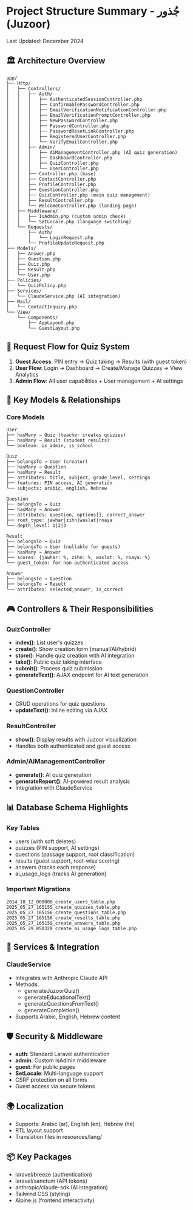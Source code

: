 # Project Structure Summary - جُذور (Juzoor)
Last Updated: December 2024

## 🏛️ Architecture Overview
```
app/
├── Http/
│   ├── Controllers/
│   │   ├── Auth/
│   │   │   ├── AuthenticatedSessionController.php
│   │   │   ├── ConfirmablePasswordController.php
│   │   │   ├── EmailVerificationNotificationController.php
│   │   │   ├── EmailVerificationPromptController.php
│   │   │   ├── NewPasswordController.php
│   │   │   ├── PasswordController.php
│   │   │   ├── PasswordResetLinkController.php
│   │   │   ├── RegisteredUserController.php
│   │   │   └── VerifyEmailController.php
│   │   ├── Admin/
│   │   │   ├── AiManagementController.php (AI quiz generation)
│   │   │   ├── DashboardController.php
│   │   │   ├── QuizController.php
│   │   │   └── UserController.php
│   │   ├── Controller.php (base)
│   │   ├── ContactController.php
│   │   ├── ProfileController.php
│   │   ├── QuestionController.php
│   │   ├── QuizController.php (main quiz management)
│   │   ├── ResultController.php
│   │   └── WelcomeController.php (landing page)
│   ├── Middleware/
│   │   ├── IsAdmin.php (custom admin check)
│   │   └── SetLocale.php (language switching)
│   └── Requests/
│       ├── Auth/
│       │   └── LoginRequest.php
│       └── ProfileUpdateRequest.php
├── Models/
│   ├── Answer.php
│   ├── Question.php
│   ├── Quiz.php
│   ├── Result.php
│   └── User.php
├── Policies/
│   └── QuizPolicy.php
├── Services/
│   └── ClaudeService.php (AI integration)
├── Mail/
│   └── ContactInquiry.php
└── View/
    └── Components/
        ├── AppLayout.php
        └── GuestLayout.php
```

## 🔄 Request Flow for Quiz System
1. **Guest Access**: PIN entry → Quiz taking → Results (with guest token)
2. **User Flow**: Login → Dashboard → Create/Manage Quizzes → View Analytics
3. **Admin Flow**: All user capabilities + User management + AI settings

## 🎯 Key Models & Relationships

### Core Models
```
User
├── hasMany → Quiz (teacher creates quizzes)
├── hasMany → Result (student results)
└── boolean: is_admin, is_school

Quiz
├── belongsTo → User (creator)
├── hasMany → Question
├── hasMany → Result
├── attributes: title, subject, grade_level, settings
├── features: PIN access, AI generation
└── subjects: arabic, english, hebrew

Question  
├── belongsTo → Quiz
├── hasMany → Answer
├── attributes: question, options[], correct_answer
├── root_type: jawhar|zihn|waslat|roaya
└── depth_level: 1|2|3

Result
├── belongsTo → Quiz
├── belongsTo → User (nullable for guests)
├── hasMany → Answer
├── scores: {jawhar: %, zihn: %, waslat: %, roaya: %}
└── guest_token: for non-authenticated access

Answer
├── belongsTo → Question
├── belongsTo → Result
└── attributes: selected_answer, is_correct
```

## 🎮 Controllers & Their Responsibilities

### QuizController
- **index()**: List user's quizzes
- **create()**: Show creation form (manual/AI/hybrid)
- **store()**: Handle quiz creation with AI integration
- **take()**: Public quiz taking interface
- **submit()**: Process quiz submission
- **generateText()**: AJAX endpoint for AI text generation

### QuestionController
- CRUD operations for quiz questions
- **updateText()**: Inline editing via AJAX

### ResultController
- **show()**: Display results with Juzoor visualization
- Handles both authenticated and guest access

### Admin/AiManagementController
- **generate()**: AI quiz generation
- **generateReport()**: AI-powered result analysis
- Integration with ClaudeService

## 📊 Database Schema Highlights

### Key Tables
- users (with soft deletes)
- quizzes (PIN support, AI settings)
- questions (passage support, root classification)
- results (guest support, root-wise scoring)
- answers (tracks each response)
- ai_usage_logs (tracks AI generation)

### Important Migrations
```
2014_10_12_000000_create_users_table.php
2025_05_27_165155_create_quizzes_table.php
2025_05_27_165156_create_questions_table.php
2025_05_27_165158_create_results_table.php
2025_05_27_165159_create_answers_table.php
2025_05_29_050329_create_ai_usage_logs_table.php
```

## 🔧 Services & Integration

### ClaudeService
- Integrates with Anthropic Claude API
- Methods:
  - generateJuzoorQuiz()
  - generateEducationalText()
  - generateQuestionsFromText()
  - generateCompletion()
- Supports Arabic, English, Hebrew content

## 🛡️ Security & Middleware
- **auth**: Standard Laravel authentication
- **admin**: Custom IsAdmin middleware
- **guest**: For public pages
- **SetLocale**: Multi-language support
- CSRF protection on all forms
- Guest access via secure tokens

## 🌍 Localization
- Supports: Arabic (ar), English (en), Hebrew (he)
- RTL layout support
- Translation files in resources/lang/

## 📦 Key Packages
- laravel/breeze (authentication)
- laravel/sanctum (API tokens)
- anthropic/claude-sdk (AI integration)
- Tailwind CSS (styling)
- Alpine.js (frontend interactivity)
